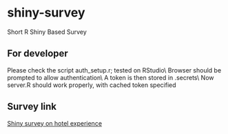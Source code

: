 # shiny-survey
Short R Shiny Based Survey

## For developer
Please check the script auth_setup.r; tested on RStudio\\
Browser should be prompted to allow authentication\\
A token is then stored in .secrets\\
Now server.R should work properly, with cached token specified

## Survey link
[Shiny survey on hotel experience](https://gyou.shinyapps.io/shiny-survey/)